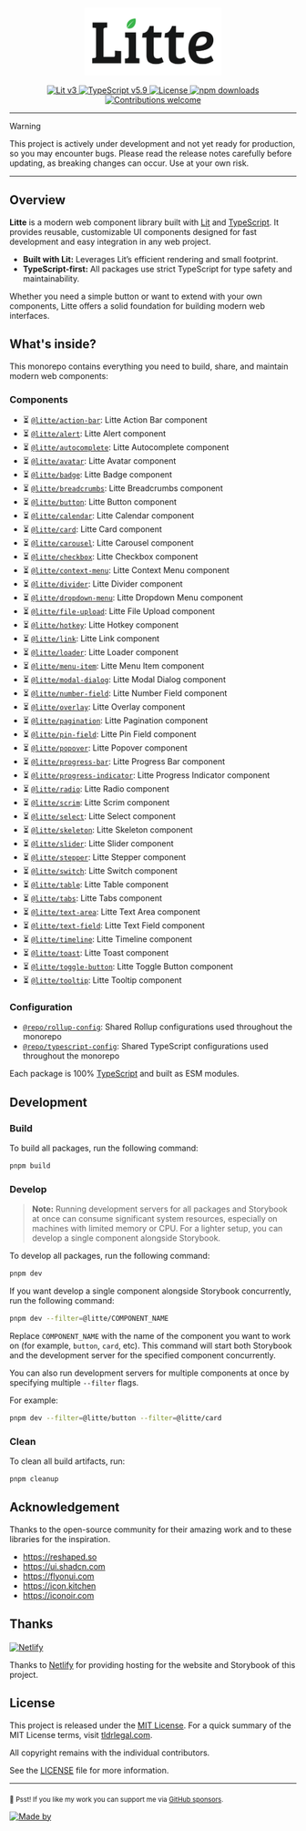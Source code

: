 <p align="center">
    <img src="./docs/public/brand/text-mark-light.svg" width="240" height="120" alt="🔥 Litte"/>
</p>

<p align="center">
    <a href="https://lit.dev">
        <img src="https://img.shields.io/badge/Lit-v3-blue.svg?logo=lit" alt="Lit v3" />
    </a>
    <a href="https://www.typescriptlang.org">
        <img src="https://img.shields.io/badge/TypeScript-v5.9-blue.svg?logo=TypeScript&logoColor=blue" alt="TypeScript v5.9" />
    </a>
    <a href="https://github.com/riipandi/litte/graphs/contributors">
        <img src="https://img.shields.io/github/license/riipandi/litte?color=green" alt="License" />
    <a href="https://www.npmjs.com/~litte">
        <img src="https://img.shields.io/npm/dm/@litte/element?color=orange" alt="npm downloads" />
    </a>
    </a>
    <a href="https://github.com/riipandi/litte/graphs/contributors">
        <img src="https://img.shields.io/badge/Contributions-welcome-gray.svg?labelColor=blue" alt="Contributions welcome" />
    </a>
    <!-- <a href="https://github.com/riipandi/litte/releases">
        <img src="https://img.shields.io/github/v/release/riipandi/litte?logo=npm&logoColor=white" alt="Release" />
    </a>
    <a href="https://github.com/riipandi/litte/actions/workflows/ci-test.yml">
        <img src="https://github.com/riipandi/litte/actions/workflows/ci-test.yml/badge.svg" alt="CI Test" />
    </a>
    <a href="https://github.com/riipandi/litte/actions/workflows/ci-build.yml">
        <img src="https://github.com/riipandi/litte/actions/workflows/ci-build.yml/badge.svg" alt="CI Build" />
    </a>
    <a href="https://github.com/riipandi/litte/actions/workflows/release.yml">
        <img src="https://github.com/riipandi/litte/actions/workflows/release.yml/badge.svg" alt="CI Release" />
    </a> -->
</p>

---

> [!WARNING]
> This project is actively under development and not yet ready for production, so you may encounter bugs.
> Please read the release notes carefully before updating, as breaking changes can occur.
> Use at your own risk.

---

## Overview

**Litte** is a modern web component library built with [Lit][lit] and [TypeScript][typescript].
It provides reusable, customizable UI components designed for fast development and easy integration in
any web project.

- **Built with Lit:** Leverages Lit’s efficient rendering and small footprint.
- **TypeScript-first:** All packages use strict TypeScript for type safety and maintainability.

Whether you need a simple button or want to extend with your own components, Litte offers a solid
foundation for building modern web interfaces.

## What's inside?

This monorepo contains everything you need to build, share, and maintain modern web components:

### Components

- ⏳ [`@litte/action-bar`](https://npm.im/@litte/action-bar): Litte Action Bar component
- ⏳ [`@litte/alert`](https://npm.im/@litte/alert): Litte Alert component
- ⏳ [`@litte/autocomplete`](https://npm.im/@litte/autocomplete): Litte Autocomplete component
- ⏳ [`@litte/avatar`](https://npm.im/@litte/avatar): Litte Avatar component
- ⏳ [`@litte/badge`](https://npm.im/@litte/badge): Litte Badge component
- ⏳ [`@litte/breadcrumbs`](https://npm.im/@litte/breadcrumbs): Litte Breadcrumbs component
- ⏳ [`@litte/button`](https://npm.im/@litte/button): Litte Button component
- ⏳ [`@litte/calendar`](https://npm.im/@litte/calendar): Litte Calendar component
- ⏳ [`@litte/card`](https://npm.im/@litte/card): Litte Card component
- ⏳ [`@litte/carousel`](https://npm.im/@litte/carousel): Litte Carousel component
- ⏳ [`@litte/checkbox`](https://npm.im/@litte/checkbox): Litte Checkbox component
- ⏳ [`@litte/context-menu`](https://npm.im/@litte/context-menu): Litte Context Menu component
- ⏳ [`@litte/divider`](https://npm.im/@litte/divider): Litte Divider component
- ⏳ [`@litte/dropdown-menu`](https://npm.im/@litte/dropdown-menu): Litte Dropdown Menu component
- ⏳ [`@litte/file-upload`](https://npm.im/@litte/file-upload): Litte File Upload component
- ⏳ [`@litte/hotkey`](https://npm.im/@litte/hotkey): Litte Hotkey component
- ⏳ [`@litte/link`](https://npm.im/@litte/link): Litte Link component
- ⏳ [`@litte/loader`](https://npm.im/@litte/loader): Litte Loader component
- ⏳ [`@litte/menu-item`](https://npm.im/@litte/menu-item): Litte Menu Item component
- ⏳ [`@litte/modal-dialog`](https://npm.im/@litte/modal-dialog): Litte Modal Dialog component
- ⏳ [`@litte/number-field`](https://npm.im/@litte/number-field): Litte Number Field component
- ⏳ [`@litte/overlay`](https://npm.im/@litte/overlay): Litte Overlay component
- ⏳ [`@litte/pagination`](https://npm.im/@litte/pagination): Litte Pagination component
- ⏳ [`@litte/pin-field`](https://npm.im/@litte/pin-field): Litte Pin Field component
- ⏳ [`@litte/popover`](https://npm.im/@litte/popover): Litte Popover component
- ⏳ [`@litte/progress-bar`](https://npm.im/@litte/progress-bar): Litte Progress Bar component
- ⏳ [`@litte/progress-indicator`](https://npm.im/@litte/progress-indicator): Litte Progress Indicator component
- ⏳ [`@litte/radio`](https://npm.im/@litte/radio): Litte Radio component
- ⏳ [`@litte/scrim`](https://npm.im/@litte/scrim): Litte Scrim component
- ⏳ [`@litte/select`](https://npm.im/@litte/select): Litte Select component
- ⏳ [`@litte/skeleton`](https://npm.im/@litte/skeleton): Litte Skeleton component
- ⏳ [`@litte/slider`](https://npm.im/@litte/slider): Litte Slider component
- ⏳ [`@litte/stepper`](https://npm.im/@litte/stepper): Litte Stepper component
- ⏳ [`@litte/switch`](https://npm.im/@litte/switch): Litte Switch component
- ⏳ [`@litte/table`](https://npm.im/@litte/table): Litte Table component
- ⏳ [`@litte/tabs`](https://npm.im/@litte/tabs): Litte Tabs component
- ⏳ [`@litte/text-area`](https://npm.im/@litte/text-area): Litte Text Area component
- ⏳ [`@litte/text-field`](https://npm.im/@litte/text-field): Litte Text Field component
- ⏳ [`@litte/timeline`](https://npm.im/@litte/timeline): Litte Timeline component
- ⏳ [`@litte/toast`](https://npm.im/@litte/toast): Litte Toast component
- ⏳ [`@litte/toggle-button`](https://npm.im/@litte/toggle-button): Litte Toggle Button component
- ⏳ [`@litte/tooltip`](https://npm.im/@litte/tooltip): Litte Tooltip component

### Configuration

- [`@repo/rollup-config`](./internal/rollup-config): Shared Rollup configurations used throughout the monorepo
- [`@repo/typescript-config`](./internal/typescript-config): Shared TypeScript configurations used throughout the monorepo

Each package is 100% [TypeScript][typescript] and built as ESM modules.

## Development

### Build

To build all packages, run the following command:

```bash
pnpm build
```

### Develop

> **Note:** Running development servers for all packages and Storybook at once can consume significant
system resources, especially on machines with limited memory or CPU. For a lighter setup, you can develop
a single component alongside Storybook.

To develop all packages, run the following command:

```bash
pnpm dev
```

If you want develop a single component alongside Storybook concurrently, run the following command:

```bash
pnpm dev --filter=@litte/COMPONENT_NAME
```

Replace `COMPONENT_NAME` with the name of the component you want to work on (for example, `button`, `card`, etc).
This command will start both Storybook and the development server for the specified component concurrently.

You can also run development servers for multiple components at once by specifying multiple `--filter` flags.

For example:

```bash
pnpm dev --filter=@litte/button --filter=@litte/card
```

### Clean

To clean all build artifacts, run:

```bash
pnpm cleanup
```

## Acknowledgement

Thanks to the open-source community for their amazing work and to these libraries for the inspiration.

- https://reshaped.so
- https://ui.shadcn.com
- https://flyonui.com
- https://icon.kitchen
- https://iconoir.com

## Thanks

<p align="left" style="margin-top: 20px;">
  <a href="https://www.netlify.com/?utm_source=litte&utm_medium=npmjs&utm_campaign=README" style="margin-right: 12px;">
    <img src="https://www.netlify.com/img/global/badges/netlify-color-accent.svg" alt="Netlify" height="36px" />
  </a>
</p>

Thanks to [Netlify](https://www.netlify.com/) for providing hosting for the website and Storybook of this project.

## License

This project is released under the [MIT License][license-mit]. For a quick summary of the MIT License terms,
visit [tldrlegal.com][tldr-mit].

All copyright remains with the individual contributors.

See the [LICENSE][license-mit] file for more information.

---

<sub>🤫 Psst! If you like my work you can support me via [GitHub sponsors](https://github.com/sponsors/riipandi).</sub>

[![Made by](https://badgen.net/badge/icon/Made%20by%20Aris%20Ripandi?icon=cocoapods&label&color=black&labelColor=black)][riipandi-x]

<!-- link reference definition -->
[license-mit]: https://github.com/riipandi/litte/blob/main/LICENSE
[lit]: https://lit.dev
[typescript]: https://www.typescriptlang.org
[tldr-mit]: https://www.tldrlegal.com/license/mit-license
[riipandi-x]: https://x.com/intent/follow?screen_name=riipandi
